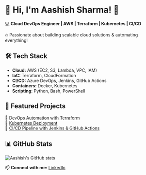 # 👋 Hi, I'm Aashish Sharma! 🚀  
💻 **Cloud DevOps Engineer | AWS | Terraform | Kubernetes | CI/CD**  

🔥 Passionate about building scalable cloud solutions & automating everything!  

## 🛠️ Tech Stack  
- **Cloud:** AWS (EC2, S3, Lambda, VPC, IAM)  
- **IaC:** Terraform, CloudFormation  
- **CI/CD:** Azure DevOps, Jenkins, GitHub Actions  
- **Containers:** Docker, Kubernetes  
- **Scripting:** Python, Bash, PowerShell  

## 📌 Featured Projects  
🔹 [DevOps Automation with Terraform](https://github.com/Aashish129/terraform-devops-project)  
🔹 [Kubernetes Deployment](https://github.com/Aashish129/k8s-deployments)  
🔹 [CI/CD Pipeline with Jenkins & GitHub Actions](https://github.com/Aashish129/cicd-jenkins)  

## 📊 GitHub Stats  
![Aashish's GitHub stats](https://github-readme-stats.vercel.app/api?username=Aashish129&show_icons=true&theme=dark)  

📫 **Connect with me:** [LinkedIn](https://www.linkedin.com/in/aashishsharma01041989/)  
